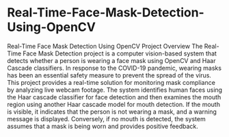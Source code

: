 # Real-Time-Face-Mask-Detection-Using-OpenCV
Real-Time Face Mask Detection Using OpenCV
Project Overview
The Real-Time Face Mask Detection project is a computer vision-based system that detects whether a person is wearing a face mask using OpenCV and Haar Cascade classifiers. In response to the COVID-19 pandemic, wearing masks has been an essential safety measure to prevent the spread of the virus. This project provides a real-time solution for monitoring mask compliance by analyzing live webcam footage. The system identifies human faces using the Haar cascade classifier for face detection and then examines the mouth region using another Haar cascade model for mouth detection. If the mouth is visible, it indicates that the person is not wearing a mask, and a warning message is displayed. Conversely, if no mouth is detected, the system assumes that a mask is being worn and provides positive feedback.
